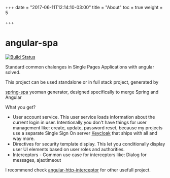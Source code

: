 +++
date = "2017-06-11T12:14:10-03:00"
title = "About"
toc = true
weight = 5

+++
# angular-spa

[![Build Status][bimage]][bstatus]

Standard common chalenges in Single Pages Applications with angular solved.

This project can be used standalone or in full stack project, generated by

[spring-spa](https://github.com/giovannicandido/generator-spring-spa) yeoman generator, designed specifically to merge Spring and Angular


What you get?

* User account service. This user service loads information about the current login in user. Intentionally
you don't have things for user management like: create, update, password reset, because my projects use
a separate Single Sign On server [Keycloak](https://keycloak.org) that ships with all and way more.
* Directives for security template display. This let you conditionally display user UI elements
based on user roles and authorities.
* Interceptors - Common use case for interceptors like: Dialog for messages, ajaxtimeout

I recommend check [angular-http-interceptor](https://github.com/giovannicandido/angular-http-interceptor)
for other usefull project.

[bimage]: https://travis-ci.org/giovannicandido/angular-spa.svg?branch=master
[bstatus]: https://travis-ci.org/giovannicandido/angular-spa
